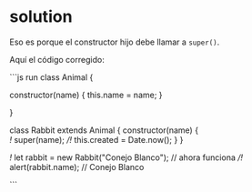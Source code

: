 # solution

Eso es porque el constructor hijo debe llamar a `super()`.

Aquí el código corregido:

\`\`\`js run class Animal {

constructor\(name\) { this.name = name; }

}

class Rabbit extends Animal { constructor\(name\) {  
_!_ super\(name\); _/!_ this.created = Date.now\(\); } }

_!_ let rabbit = new Rabbit\("Conejo Blanco"\); // ahora funciona _/!_ alert\(rabbit.name\); // Conejo Blanco

\`\`\`


